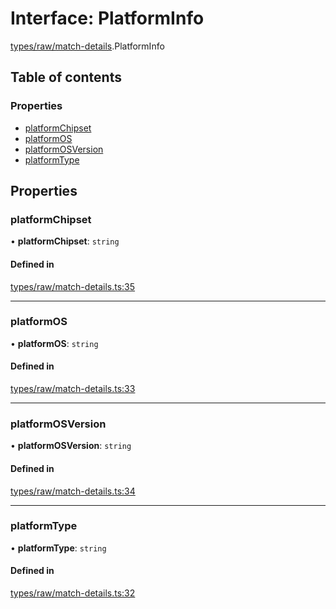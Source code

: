 # Interface: PlatformInfo

[types/raw/match-details](../modules/types_raw_match_details.md).PlatformInfo

## Table of contents

### Properties

- [platformChipset](types_raw_match_details.PlatformInfo.md#platformchipset)
- [platformOS](types_raw_match_details.PlatformInfo.md#platformos)
- [platformOSVersion](types_raw_match_details.PlatformInfo.md#platformosversion)
- [platformType](types_raw_match_details.PlatformInfo.md#platformtype)

## Properties

### platformChipset

• **platformChipset**: `string`

#### Defined in

[types/raw/match-details.ts:35](https://github.com/jameslinimk/unofficial-valorant-api/blob/317491a/package/src/types/raw/match-details.ts#L35)

___

### platformOS

• **platformOS**: `string`

#### Defined in

[types/raw/match-details.ts:33](https://github.com/jameslinimk/unofficial-valorant-api/blob/317491a/package/src/types/raw/match-details.ts#L33)

___

### platformOSVersion

• **platformOSVersion**: `string`

#### Defined in

[types/raw/match-details.ts:34](https://github.com/jameslinimk/unofficial-valorant-api/blob/317491a/package/src/types/raw/match-details.ts#L34)

___

### platformType

• **platformType**: `string`

#### Defined in

[types/raw/match-details.ts:32](https://github.com/jameslinimk/unofficial-valorant-api/blob/317491a/package/src/types/raw/match-details.ts#L32)
